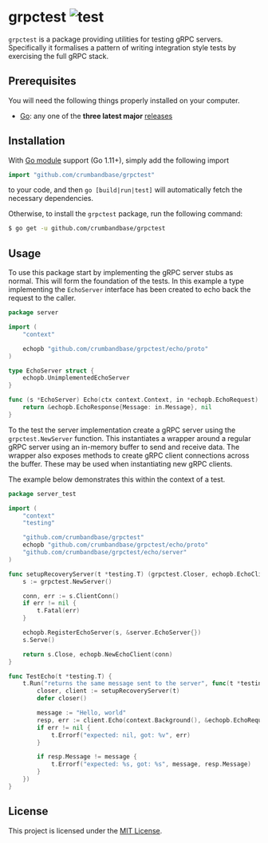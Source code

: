 # grpctest ![test](https://github.com/crumbandbase/grpctest/workflows/test/badge.svg?event=push)

`grpctest` is a package providing utilities for testing gRPC servers.
Specifically it formalises a pattern of writing integration style tests by
exercising the full gRPC stack.

## Prerequisites

You will need the following things properly installed on your computer.

* [Go](https://golang.org/): any one of the **three latest major**
  [releases](https://golang.org/doc/devel/release.html)

## Installation

With [Go module](https://github.com/golang/go/wiki/Modules) support (Go 1.11+),
simply add the following import

```go
import "github.com/crumbandbase/grpctest"
```

to your code, and then `go [build|run|test]` will automatically fetch the
necessary dependencies.

Otherwise, to install the `grpctest` package, run the following command:

```bash
$ go get -u github.com/crumbandbase/grpctest
```

## Usage

To use this package start by implementing the gRPC server stubs as normal. This
will form the foundation of the tests. In this example a type implementing the
`EchoServer` interface has been created to echo back the request to the caller.

```go
package server

import (
	"context"

	echopb "github.com/crumbandbase/grpctest/echo/proto"
)

type EchoServer struct {
	echopb.UnimplementedEchoServer
}

func (s *EchoServer) Echo(ctx context.Context, in *echopb.EchoRequest) (*echopb.EchoResponse, error) {
	return &echopb.EchoResponse{Message: in.Message}, nil
}
```

To the test the server implementation create a gRPC server using the
`grpctest.NewServer` function. This instantiates a wrapper around a regular
gRPC server using an in-memory buffer to send and receive data. The wrapper
also exposes methods to create gRPC client connections across the buffer. These
may be used when instantiating new gRPC clients.

The example below demonstrates this within the context of a test.

```go
package server_test

import (
	"context"
	"testing"

	"github.com/crumbandbase/grpctest"
	echopb "github.com/crumbandbase/grpctest/echo/proto"
	"github.com/crumbandbase/grpctest/echo/server"
)

func setupRecoveryServer(t *testing.T) (grpctest.Closer, echopb.EchoClient) {
	s := grpctest.NewServer()

	conn, err := s.ClientConn()
	if err != nil {
		t.Fatal(err)
	}

	echopb.RegisterEchoServer(s, &server.EchoServer{})
	s.Serve()

	return s.Close, echopb.NewEchoClient(conn)
}

func TestEcho(t *testing.T) {
	t.Run("returns the same message sent to the server", func(t *testing.T) {
		closer, client := setupRecoveryServer(t)
		defer closer()

		message := "Hello, world"
		resp, err := client.Echo(context.Background(), &echopb.EchoRequest{Message: message})
		if err != nil {
			t.Errorf("expected: nil, got: %v", err)
		}

		if resp.Message != message {
			t.Errorf("expected: %s, got: %s", message, resp.Message)
		}
	})
}
```

## License

This project is licensed under the [MIT License](LICENSE.md).
